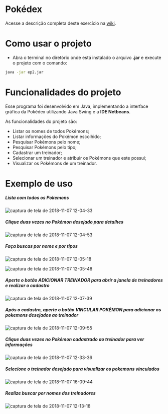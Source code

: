 # Pokédex

Acesse a descrição completa deste exercício na [wiki](https://gitlab.com/oofga/eps/eps_2018_2/ep2/wikis/home).

# Como usar o projeto

* Abra o terminal no diretório onde está instalado o arquivo **.jar** e execute o projeto com o comando:

```sh
java -jar ep2.jar
```



# Funcionalidades do projeto

Esse programa foi desenvolvido em Java, implementando a interface gráfica da Pokédex utilizando Java Swing e a **IDE Netbeans**.

As funcionalidades do projeto são:

* Listar os nomes de todos Pokémons;
* Listar informações do Pokémon escolhido;
* Pesquisar Pokémons pelo nome;
* Pesquisar Pokémons pelo tipo;
* Cadastrar um treinador;
* Selecionar um treinador e atribuir os Pokémons que este possui;
* Visualizar os Pokémons de um treinador.


# Exemplo de uso

##### Lista com todos os Pokemons

![captura de tela de 2018-11-07 12-04-33](https://user-images.githubusercontent.com/37874689/48317872-954b2e00-e5df-11e8-84c8-6391e10d769e.png)

##### Clique duas vezes no Pokémon desejado para detalhes

![captura de tela de 2018-11-07 12-04-53](https://user-images.githubusercontent.com/37874689/48317848-53ba8300-e5df-11e8-8df3-4793ac39ba80.png)

##### Faça buscas por nome e por tipos

![captura de tela de 2018-11-07 12-05-18](https://user-images.githubusercontent.com/37874689/48317857-6765e980-e5df-11e8-860c-3407d675ec43.png)

![captura de tela de 2018-11-07 12-05-48](https://user-images.githubusercontent.com/37874689/48317835-371e4b00-e5df-11e8-9ea5-d0f3edb9084b.png)

##### Aperte o botão ADICIONAR TREINADOR para abrir a janela de treinadores e realizar o cadastro

![captura de tela de 2018-11-07 12-07-39](https://user-images.githubusercontent.com/37874689/48317906-d3485200-e5df-11e8-828c-3b044e1c544e.png)

##### Após o cadastro, aperte o botão VINCULAR POKÉMON para adicionar os pokemons desejados ao treinador 

![captura de tela de 2018-11-07 12-09-55](https://user-images.githubusercontent.com/37874689/48317917-e529f500-e5df-11e8-8554-7ef56d1c87a1.png)

##### Clique duas vezes no Pokémon cadastrado ao treinador para ver informações

![captura de tela de 2018-11-07 12-33-36](https://user-images.githubusercontent.com/37874689/48317927-f4a93e00-e5df-11e8-9c51-4ea4c7e4c134.png)

##### Selecione o treinador desejado para visualizar os pokemons vinculados

![captura de tela de 2018-11-07 16-09-44](https://user-images.githubusercontent.com/37874689/48317933-0be82b80-e5e0-11e8-8ddf-9446b67b9d0b.png)

##### Realize buscar por nomes dos treinadores

![captura de tela de 2018-11-07 12-13-18](https://user-images.githubusercontent.com/37874689/48317938-20c4bf00-e5e0-11e8-95a2-f89af75803ea.png)

